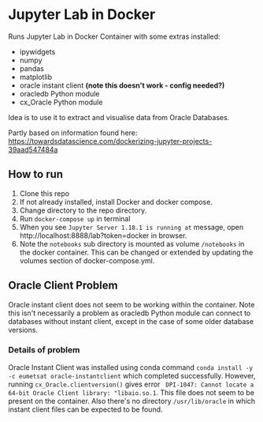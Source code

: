 # Jupyter Lab in Docker


Runs Jupyter Lab in Docker Container with some extras installed: 

- ipywidgets
- numpy
- pandas
- matplotlib
- oracle instant client **(note this doesn't work - config needed?)**
- oracledb Python module
- cx_Oracle Python module

Idea is to use it to extract and visualise data from Oracle Databases.

Partly based on information found here:  https://towardsdatascience.com/dockerizing-jupyter-projects-39aad547484a 

## How to run
1. Clone this repo
2. If not already installed, install Docker and docker compose.
3. Change directory to the repo directory.
4. Run `docker-compose up` in terminal
5. When you see `Jupyter Server 1.18.1 is running at` message, open http://localhost:8888/lab?token=docker in browser.
6. Note the `notebooks` sub directory is mounted as volume `/notebooks` in the docker container. This can be changed or extended by updating the volumes section of docker-compose.yml.

## Oracle Client Problem
Oracle instant client does not seem to be working within the container. Note this isn't necessarily a problem as oracledb Python module can connect to databases without instant client, except in the case of some older database versions.

### Details of problem
Oracle Instant Client was installed using conda command `conda install -y -c eumetsat oracle-instantclient` which completed successfully. However, running `cx_Oracle.clientversion()` gives error ` DPI-1047: Cannot locate a 64-bit Oracle Client library: "libaio.so.1`. This file does not seem to be present on the container. Also there's no directory `/usr/lib/oracle` in which instant client files can be expected to be found.